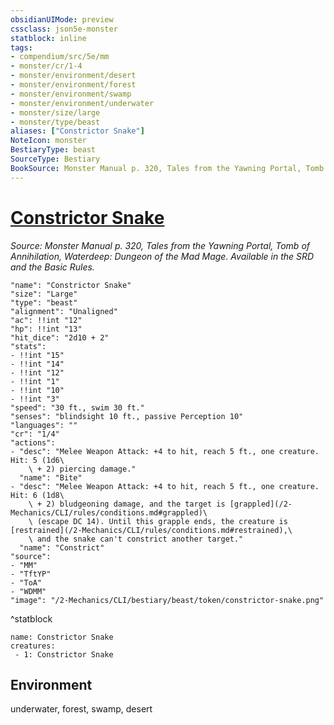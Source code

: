 ```yaml
---
obsidianUIMode: preview
cssclass: json5e-monster
statblock: inline
tags:
- compendium/src/5e/mm
- monster/cr/1-4
- monster/environment/desert
- monster/environment/forest
- monster/environment/swamp
- monster/environment/underwater
- monster/size/large
- monster/type/beast
aliases: ["Constrictor Snake"]
NoteIcon: monster
BestiaryType: beast
SourceType: Bestiary
BookSource: Monster Manual p. 320, Tales from the Yawning Portal, Tomb of Annihilation, Waterdeep: Dungeon of the Mad Mage. Available in the SRD and the Basic Rules.
---
```

# [Constrictor Snake](2-Mechanics/CLI/bestiary/beast/constrictor-snake.md)
*Source: Monster Manual p. 320, Tales from the Yawning Portal, Tomb of Annihilation, Waterdeep: Dungeon of the Mad Mage. Available in the SRD and the Basic Rules.*  

```statblock
"name": "Constrictor Snake"
"size": "Large"
"type": "beast"
"alignment": "Unaligned"
"ac": !!int "12"
"hp": !!int "13"
"hit_dice": "2d10 + 2"
"stats":
- !!int "15"
- !!int "14"
- !!int "12"
- !!int "1"
- !!int "10"
- !!int "3"
"speed": "30 ft., swim 30 ft."
"senses": "blindsight 10 ft., passive Perception 10"
"languages": ""
"cr": "1/4"
"actions":
- "desc": "Melee Weapon Attack: +4 to hit, reach 5 ft., one creature. Hit: 5 (1d6\
    \ + 2) piercing damage."
  "name": "Bite"
- "desc": "Melee Weapon Attack: +4 to hit, reach 5 ft., one creature. Hit: 6 (1d8\
    \ + 2) bludgeoning damage, and the target is [grappled](/2-Mechanics/CLI/rules/conditions.md#grappled)\
    \ (escape DC 14). Until this grapple ends, the creature is [restrained](/2-Mechanics/CLI/rules/conditions.md#restrained),\
    \ and the snake can't constrict another target."
  "name": "Constrict"
"source":
- "MM"
- "TftYP"
- "ToA"
- "WDMM"
"image": "/2-Mechanics/CLI/bestiary/beast/token/constrictor-snake.png"
```
^statblock

```encounter-table
name: Constrictor Snake
creatures:
 - 1: Constrictor Snake
```

## Environment

underwater, forest, swamp, desert